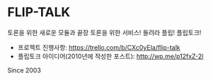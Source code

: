 FLIP-TALK
=========

토론을 위한 새로운 모듈과 끝장 토론을 위한 서비스! 돌려라 플립! 플립토크!

* 프로젝트 진행사항: https://trello.com/b/CXc0yEIa/flip-talk
* 플립토크 아이디어(2010년에 작성한 포스트): http://wp.me/p12fxZ-2l

Since 2003